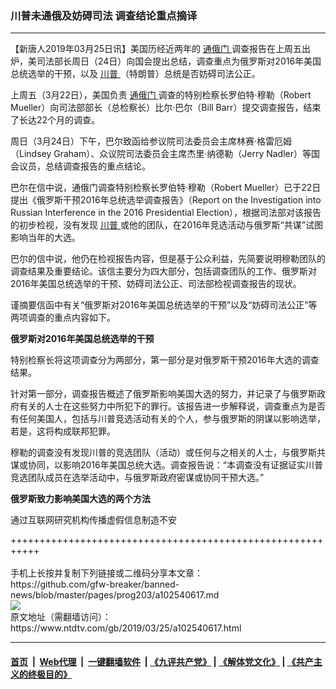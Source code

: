 ### 川普未通俄及妨碍司法 调查结论重点摘译
------------------------

<div class="post_content" itemprop="articleBody">
 <p>
  【新唐人2019年03月25日讯】美国历经近两年的
  <a href="https://www.ntdtv.com/gb/通俄门.htm">
   通俄门
  </a>
  调查报告在上周五出炉，美司法部长周日（24日）向国会提出总结，调查重点为俄罗斯对2016年美国总统选举的干预，以及
  <a href="https://www.ntdtv.com/gb/川普.htm">
   川普
  </a>
  （特朗普）总统是否妨碍司法公正。
 </p>
 <p>
  上周五（3月22日），美国负责
  <a href="https://www.ntdtv.com/gb/通俄门.htm">
   通俄门
  </a>
  调查的特别检察长罗伯特‧穆勒（Robert Mueller）向司法部部长（总检察长）比尔‧巴尔（Bill Barr）提交调查报告，结束了长达22个月的调查。
 </p>
 <p>
  周日（3月24日）下午，巴尔致函给参议院司法委员会主席林赛‧格雷厄姆（Lindsey Graham）、众议院司法委员会主席杰里‧纳德勒（Jerry Nadler）等国会议员，总结调查报告的重点结论。
 </p>
 <p>
  巴尔在信中说，通俄门调查特别检察长罗伯特‧穆勒（Robert Mueller）已于22日提出《俄罗斯干预2016年总统选举调查报告》（Report on the Investigation into Russian Interference in the 2016 Presidential Election），根据司法部对该报告的初步检视，没有发现
  <a href="https://www.ntdtv.com/gb/川普.htm">
   川普
  </a>
  或他的团队，在2016年竞选活动与俄罗斯“共谋”试图影响当年的大选。
 </p>
 <p>
  巴尔的信中说，他仍在检视报告内容，但是基于公众利益，先简要说明穆勒团队的调查结果及重要结论。该信主要分为四大部分，包括调查团队的工作、俄罗斯对2016年美国总统选举的干预、妨碍司法公正、司法部检视调查报告的现状。
 </p>
 <p>
  谨摘要信函中有关“俄罗斯对2016年美国总统选举的干预”以及“妨碍司法公正”等两项调查的重点内容如下。
 </p>
 <p>
  <strong>
   俄罗斯对2016年美国总统选举的干预
  </strong>
 </p>
 <p>
  特别检察长将这项调查分为两部分，第一部分是对俄罗斯干预2016年大选的调查结果。
 </p>
 <p>
  针对第一部分，调查报告概述了俄罗斯影响美国大选的努力，并记录了与俄罗斯政府有关的人士在这些努力中所犯下的罪行。该报告进一步解释说，调查重点为是否有任何美国人，包括与川普竞选活动有关的个人，参与俄罗斯的阴谋以影响选举，若是，这将构成联邦犯罪。
 </p>
 <p>
  穆勒的调查没有发现川普的竞选团队（活动）或任何与之相关的人士，与俄罗斯共谋或协同，以影响2016年美国总统大选。调查报告说：“本调查没有证据证实川普竞选团队成员在选举活动中，与俄罗斯政府密谋或协同干预大选。”
 </p>
 <p>
  <strong>
   俄罗斯致力影响美国大选的两个方法
  </strong>
 </p>
 <p>
  通过互联网研究机构传播虚假信息制造不安
 </p>
</div>
+++++++++++++++++++++++++++++++++++++++++++++++++++++++++++<br/><br/>
手机上长按并复制下列链接或二维码分享本文章：<br/>
https://github.com/gfw-breaker/banned-news/blob/master/pages/prog203/a102540617.md <br/>
<a href='https://github.com/gfw-breaker/banned-news/blob/master/pages/prog203/a102540617.md'><img src='https://github.com/gfw-breaker/banned-news/blob/master/pages/prog203/a102540617.md.png'/></a> <br/>
原文地址（需翻墙访问）：https://www.ntdtv.com/gb/2019/03/25/a102540617.html


------------------------
#### [首页](https://github.com/gfw-breaker/banned-news/blob/master/README.md) &nbsp;|&nbsp; [Web代理](https://github.com/labour-camp/helloworld) &nbsp;|&nbsp; [一键翻墙软件](https://github.com/gfw-breaker/nogfw/blob/master/README.md) &nbsp;| [《九评共产党》](https://github.com/gfw-breaker/9ping.md/blob/master/README.md#九评之一评共产党是什么) | [《解体党文化》](https://github.com/gfw-breaker/jtdwh.md/blob/master/README.md) | [《共产主义的终极目的》](https://github.com/gfw-breaker/gczydzjmd.md/blob/master/README.md)

